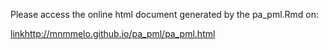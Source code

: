 
Please access the online html document generated by the pa_pml.Rmd on:  
  
  [linkhttp://mnmmelo.github.io/pa_pml/pa_pml.html](http://mnmmelo.github.io/pa_pml/pa_pml.html)
